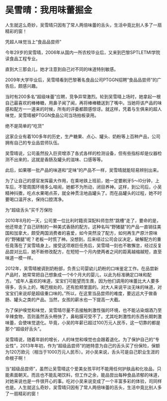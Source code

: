 # 吴雪晴：我用味蕾掘金

人生就这么奇妙，吴雪晴只因有了常人两倍味蕾的舌头，生活中竟比别人多了一扇精彩的窗！ 

凭超人味觉当上“食品品尝师” 

今年29岁的吴雪晴，2006年从国内一所农校毕业后，又来到巴黎SPTLETMI学院读食品工程专业。 

直到大三那会儿，她才注意到自己对不同的味道特别敏感。 

2009年大学毕业后，吴雪晴看到巴黎著名食品公司PTGGN招聘“食品品尝师”的广告后，颇感兴趣。 

当时有200多名“超级味蕾”应聘，竞争异常激烈。轮到吴雪晴上场时，她拿起一根自己最喜欢的棒棒糖，用鼻子闻了闻，再将棒棒糖送到了嘴中。当她将该产品的味感和配方一一道来的时候，所有的评委都颇感惊讶。就这样，凭着与生俱来的超人味觉，吴雪晴被PTGGN食品公司当场拍板录用。 

绝不是简单的“吃货” 

这家企业有着100多年的历史，生产糖果、点心、罐头、奶粉等上百种产品，公司拥有自己的专业品尝师队伍。 

吴雪晴说，公司虽然投入巨资增添了各式各样的检测设备，但有些指标却是仪器检测不出来的，这就是香肠及罐头的滋味、口感等等。 

此后，如果哪一批产品的味道和“定味”的产品不一样，吴雪晴就能轻易辨别出来。 

为了让自己的感官发挥最大作用，在乘地铁上班前，她一定要刷牙5～l0分钟，上车后，不管周围环境多么喧闹，她都不为所动，闭目养神。这样，到公司后，小吴精神抖擞，吃点水果喝点茶，就全神贯注地品罐头了。而在品罐头的过程，她不时要喝口温开水，保持口腔清净。 

为“超级舌头”买千万保险 

2010年8月的一天，公司里一位比利时籍资深配料师忽然“跳槽”走了，要命的是，他还带走了自己研制的一种美式香肠的配方。这种名叫“野猪腿”的产品一直销往美国和加拿大，颇受两国消费者的喜爱，如今突然没了配方，如何再生产原汁原味的“野猪腿”呢？老板一时慌了神。没想到，后来经过公司会议决定，破解配方的重任竟落在了吴雪晴身上。接受这项艰巨任务后，吴雪晴一刻也不敢懈怠，经过反复品尝对比后，她不断修改配方，在短短一个月内使两者之间的距离越缩越短，直至味道一模一样。 

2012年，吴雪晴被调到奶粉部，负责公司婴幼儿奶粉的口味鉴定工作。在品尝新产品时，她常常把自己想象成一个6个月大的婴儿，以此为标准确定口味和配方。“成年人喜欢的味道，宝宝们可能望而生畏，因为他们调用的味蕾比大人要多得多，舌头上的，嘴巴根处的，还有脸颊里面的。对大人来说平淡无味的味道，对宝宝们来说却是超级重口味的。”所以，在这里当品尝师的难度，要远远大于做香肠、罐头之类的产品。当然，女孩的薪水也一下提高一大截。 

为了保护嗅觉和味觉，吴雪晴尽量不去接触刺激性强的环境，也不能沾染烟酒乃至辛辣食物，否则虽然舌头畅快了，鼻粘膜可受不了。尤其吃刺激性的东西长期刺激味蕾，会使味觉退化。毕竟，小吴的年薪已超过100万元人民币，这一切靠的都是那个“超级好舌头”。 

吴雪晴说，随着年龄的增长，人的味觉和嗅觉也会跟着退化。为了保护自己的“专业性”，2013年年初，作为“超级品尝师”的她特意为自己的舌头买了份保险，保额为120万欧元（相当于1000万元人民币）。对小吴来说，舌头可是自己职业生涯的命根子啊！ 

当“超级品尝师”，虽然让吴雪晴这个爱美女孩平时不能用任何护肤品和化妆品，只能素面朝天。而且也不能乱喝饮料，但工作之余，能品尝出每种食品浓郁的味道，对她来说也是一件很开心的事。吃对小吴来说变成了一个丰富多彩的体验，司同样也是。人生就这么奇妙，吴雪晴只因有了常人两倍味蕾的舌头，生活中竟比别人多了一扇精彩的窗！